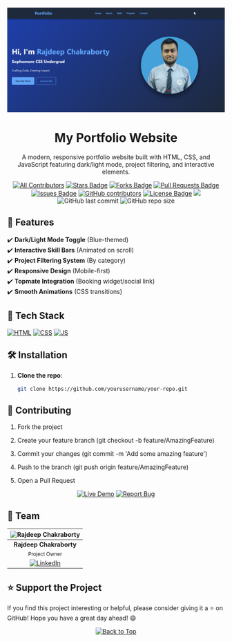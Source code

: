 <!-- This is the anchor for the "Back to Top" button -->
<div id="top"></div> 

![Project Preview](/assets/Website_thumbnail.png)


<div align="center">

# My Portfolio Website

A modern, responsive portfolio website built with HTML, CSS, and JavaScript featuring dark/light mode, project filtering, and interactive elements.

<!-- Added Project Stats -->
[![All Contributors](https://img.shields.io/badge/all_contributors-1-orange.svg?style=flat-square)](#contributors-)
<a href="https://github.com/rajdeepchakraborty-rc/portfolio/stargazers"><img src="https://img.shields.io/github/stars/rajdeepchakraborty-rc/portfolio" alt="Stars Badge"/></a>
<a href="https://github.com/rajdeepchakraborty-rc/portfolio/network/members"><img src="https://img.shields.io/github/forks/rajdeepchakraborty-rc/portfolio" alt="Forks Badge"/></a>
<a href="https://github.com/rajdeepchakraborty-rc/portfolio/pulls"><img src="https://img.shields.io/github/issues-pr/rajdeepchakraborty-rc/portfolio" alt="Pull Requests Badge"/></a>
<a href="https://github.com/rajdeepchakraborty-rc/portfolio/issues"><img src="https://img.shields.io/github/issues/rajdeepchakraborty-rc/portfolio" alt="Issues Badge"/></a>
<a href="https://github.com/rajdeepchakraborty-rc/portfolio/graphs/contributors"><img alt="GitHub contributors" src="https://img.shields.io/github/contributors/rajdeepchakraborty-rc/portfolio?color=2b9348"></a>
<a href="https://github.com/rajdeepchakraborty-rc/portfolio/blob/master/LICENSE"><img src="https://img.shields.io/github/license/rajdeepchakraborty-rc/portfolio?color=2b9348" alt="License Badge"/></a>
[![](https://visitcount.itsvg.in/api?id=portfolio&label=Profile%20Views&color=0&icon=5&pretty=true)](https://visitcount.itsvg.in)
![GitHub last commit](https://img.shields.io/github/last-commit/rajdeepchakraborty-rc/portfolio)
![GitHub repo size](https://img.shields.io/github/repo-size/rajdeepchakraborty-rc/portfolio)

</div>




## 🚀 Features

✔️ **Dark/Light Mode Toggle** (Blue-themed)  
✔️ **Interactive Skill Bars** (Animated on scroll)  
✔️ **Project Filtering System** (By category)  
✔️ **Responsive Design** (Mobile-first)  
✔️ **Topmate Integration** (Booking widget/social link)  
✔️ **Smooth Animations** (CSS transitions)  

## 🧰 Tech Stack

<p>
  <a href="https://www.w3schools.com/html/"> <img src="https://img.icons8.com/color/70/000000/html-5--v1.png" alt="HTML" /></a>
  <a href="https://www.w3schools.com/css/"> <img src="https://img.icons8.com/color/70/000000/css3.png" alt="CSS" /></a>
  <a href="https://www.w3schools.com/js/"><img src="https://img.icons8.com/color/70/000000/javascript--v1.png" alt="JS" /></a>
</p>

## 🛠️ Installation

1. **Clone the repo**:
   ```bash
   git clone https://github.com/yourusername/your-repo.git

## 🤝 Contributing

1. Fork the project

2. Create your feature branch (git checkout -b feature/AmazingFeature)

3. Commit your changes (git commit -m 'Add some amazing feature')

4. Push to the branch (git push origin feature/AmazingFeature)

5. Open a Pull Request

<div align="center">

[![Live Demo](https://img.shields.io/badge/-Live%20Demo-brightgreen)](https://yourusername.github.io)
[![Report Bug](https://img.shields.io/badge/-Report%20Bug-red)](https://github.com/yourusername/your-repo/issues)

</div>

## 👻 Team

| ![Rajdeep Chakraborty](https://avatars.githubusercontent.com/u/68934988?v=4&s=80) |
|:--:|
| **Rajdeep Chakraborty** <br> <sub>Project Owner</sub> | 
| [![LinkedIn](https://img.icons8.com/fluency/32/000000/linkedin.png)](https://www.linkedin.com/in/rajdeepchakraborty69/) |

## ⭐️ Support the Project
If you find this project interesting or helpful, please consider giving it a ⭐️ on GitHub! Hope you have a great day ahead! 😄

<!-- Added back to the top button -->
<div align="center">
    <a href="#top">
        <img src="https://img.shields.io/badge/Back%20to%20Top-000000?style=for-the-badge&logo=github&logoColor=white" alt="Back to Top">
    </a>
</div>